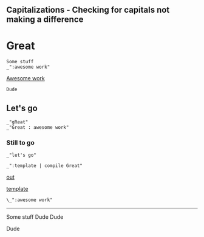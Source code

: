 Capitalizations - Checking for capitals not making a difference
---
# Great

    Some stuff
    _":awesome work"

[Awesome work]()

    Dude

## Let's go

    _"gReat"
    _"Great : awesome work"

### Still to go

    _"let's go"

    _":template | compile Great"

[out](# "save:")

[template]()

    \_":awesome work"
    
---
Some stuff
Dude
Dude

Dude
